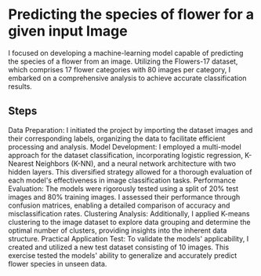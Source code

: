 # Predicting the species of flower for a given input Image

I focused on developing a machine-learning model capable of predicting the species of a flower from an image. Utilizing the Flowers-17 dataset, which comprises 17 flower categories with 80 images per category, I embarked on a comprehensive analysis to achieve accurate classification results.

## Steps

Data Preparation: I initiated the project by importing the dataset images and their corresponding labels, organizing the data to facilitate efficient processing and analysis.
Model Development: I employed a multi-model approach for the dataset classification, incorporating logistic regression, K-Nearest Neighbors (K-NN), and a neural network architecture with two hidden layers. This diversified strategy allowed for a thorough evaluation of each model's effectiveness in image classification tasks.
Performance Evaluation: The models were rigorously tested using a split of 20% test images and 80% training images. I assessed their performance through confusion matrices, enabling a detailed comparison of accuracy and misclassification rates.
Clustering Analysis: Additionally, I applied K-means clustering to the image dataset to explore data grouping and determine the optimal number of clusters, providing insights into the inherent data structure.
Practical Application Test: To validate the models' applicability, I created and utilized a new test dataset consisting of 10 images. This exercise tested the models' ability to generalize and accurately predict flower species in unseen data.
